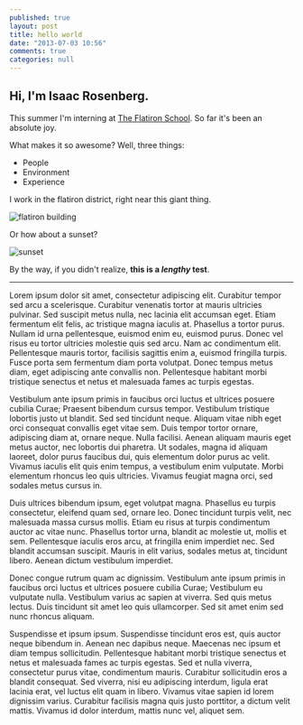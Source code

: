 ```yaml
---
published: true
layout: post
title: hello world
date: "2013-07-03 10:56"
comments: true
categories: null
---
```


Hi, I'm Isaac Rosenberg. 
---

This summer I'm interning at [The Flatiron School](http://flatironschool.com). So far it's been an absolute joy.  

What makes it so awesome? Well, three things: 

- People 
- Environment
- Experience

I work in the flatiron district, right near this giant thing.

![flatiron building](http://upload.wikimedia.org/wikipedia/commons/c/c3/Edificio_Fuller_%28Flatiron%29_en_2010_desde_el_Empire_State_crop_boxin.jpg "Flatiron Building")

Or how about a sunset?

![sunset](http://upload.wikimedia.org/wikipedia/commons/5/58/Sunset_2007-1.jpg "sunset")

By the way, if you didn't realize, **this is a *lengthy* test**. 

---

Lorem ipsum dolor sit amet, consectetur adipiscing elit. Curabitur tempor sed arcu a scelerisque. Curabitur venenatis tortor at mauris ultricies pulvinar. Sed suscipit metus nulla, nec lacinia elit accumsan eget. Etiam fermentum elit felis, ac tristique magna iaculis at. Phasellus a tortor purus. Nullam id urna pellentesque, euismod enim eu, euismod purus. Donec vel risus eu tortor ultricies molestie quis sed arcu. Nam ac condimentum elit. Pellentesque mauris tortor, facilisis sagittis enim a, euismod fringilla turpis. Fusce porta sem fermentum diam porta volutpat. Donec tempus metus diam, eget adipiscing ante convallis non. Pellentesque habitant morbi tristique senectus et netus et malesuada fames ac turpis egestas. 

Vestibulum ante ipsum primis in faucibus orci luctus et ultrices posuere cubilia Curae; Praesent bibendum cursus tempor. Vestibulum tristique lobortis justo ut blandit. Sed sed tincidunt neque. Aliquam vitae nibh eget orci consequat convallis eget vitae sem. Duis tempor tortor ornare, adipiscing diam at, ornare neque. Nulla facilisi. Aenean aliquam mauris eget metus auctor, nec lobortis dui pharetra. Ut sodales, magna id aliquam laoreet, dolor purus faucibus dui, quis elementum dolor purus ac velit. Vivamus iaculis elit quis enim tempus, a vestibulum enim vulputate. Morbi elementum rhoncus leo quis ultricies. Vivamus feugiat magna orci, sed sodales metus cursus in.

Duis ultrices bibendum ipsum, eget volutpat magna. Phasellus eu turpis consectetur, eleifend quam sed, ornare leo. Donec tincidunt turpis velit, nec malesuada massa cursus mollis. Etiam eu risus at turpis condimentum auctor ac vitae nunc. Phasellus tortor urna, blandit ac molestie ut, mollis et sem. Pellentesque iaculis eros arcu, at fringilla enim imperdiet nec. Sed blandit accumsan suscipit. Mauris in elit varius, sodales metus at, tincidunt libero. Aenean dictum vestibulum imperdiet.

Donec congue rutrum quam ac dignissim. Vestibulum ante ipsum primis in faucibus orci luctus et ultrices posuere cubilia Curae; Vestibulum eu vulputate nulla. Vestibulum varius ac sapien at viverra. Sed quis metus lectus. Duis tincidunt sit amet leo quis ullamcorper. Sed sit amet enim sed nunc rhoncus aliquam.

Suspendisse et ipsum ipsum. Suspendisse tincidunt eros est, quis auctor neque bibendum in. Aenean nec dapibus neque. Maecenas nec ipsum et diam tempus sollicitudin. Pellentesque habitant morbi tristique senectus et netus et malesuada fames ac turpis egestas. Sed et nulla viverra, consectetur purus vitae, condimentum mauris. Curabitur sollicitudin eros a blandit consequat. Sed viverra, nisi eu adipiscing interdum, ligula erat lacinia erat, vel luctus elit quam in libero. Vivamus vitae sapien id lorem dignissim varius. Curabitur facilisis magna quis justo porttitor, a dictum velit mattis. Vivamus id dolor interdum, mattis nunc vel, aliquet sem.